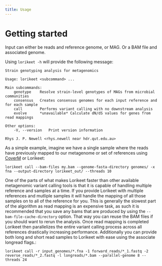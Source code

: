 ```yaml
---
title: Usage
---
```


Getting started
========

Input can either be reads and reference genome, or MAG. Or a BAM file and associated genome.

Using `lorikeet -h` will provide the following message:

```
Strain genotyping analysis for metagenomics

Usage: lorikeet <subcommand> ...

Main subcommands:
    genotype    Resolve strain-level genotypes of MAGs from microbial communities
    consensus   Creates consensus genomes for each input reference and for each sample
    call        Performs variant calling with no downstream analysis
    evolve      *unavailable* Calculate dN/dS values for genes from read mappings

Other options:
    -V, --version   Print version information

Rhys J. P. Newell <rhys.newell near hdr.qut.edu.au>
```

As a simple example, imagine we have a single sample where the reads have previously mapped to our metagenome or set
of references using [CoverM](https://github.com/wwood/coverm) or Lorikeet:

```
lorikeet call --bam-files my.bam --genome-fasta-directory genomes/ -x fna --output-directory lorikeet_out/ --threads 10
```

One of the parts of what makes Lorikeet faster than other available metagenomic variant calling tools is that it is
capable of handling multiple reference and samples at a time. If you provide Lorikeet with multiple references and mutliple samples
it will handle the mapping of all those samples on to all of the reference for you. This is generally the slowest part of the 
algorithm as read mapping is an expensive task, as such it is recommended that you save any bams that are produced by using the
`--bam-file-cache-directory` option. That way you can reuse the BAM files if you should want to rerun the analysis. Once read mapping
is completed Lorikeet then parallelizes the entire variant calling process across all references drastically increasing performance. 
Additionally you can provide both long and short read samples to Lorikeet with ease using the associate longread flags.:

```
lorikeet call -r input_genomes/*.fna -1 forward_reads/*_1.fastq -2 reverse_reads/*_2.fastq -l longreads/*.bam --parallel-genome 8 --threads 24
```